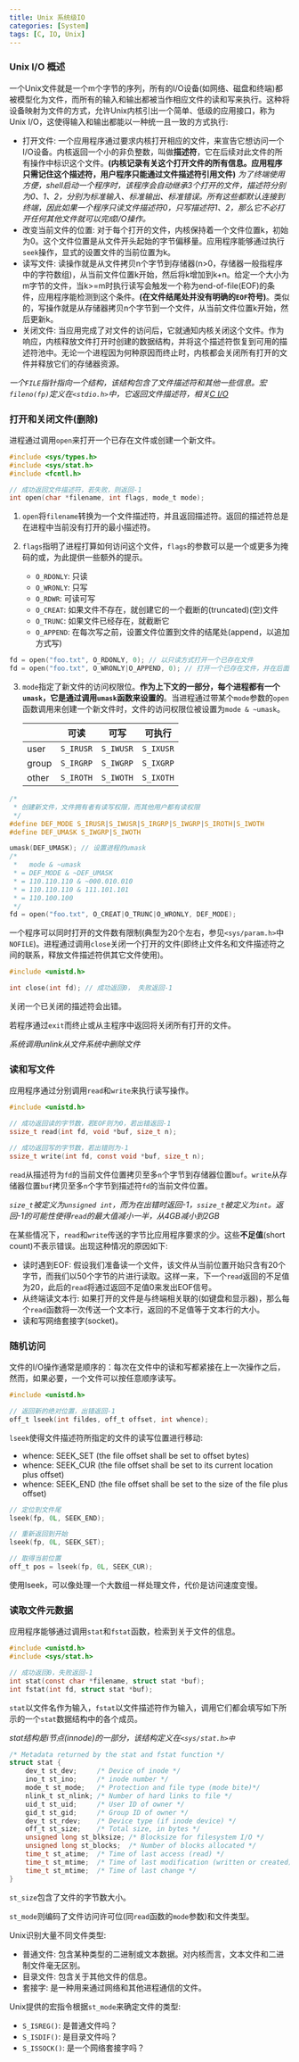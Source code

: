 ```yaml
---
title: Unix 系统级IO
categories: [System]
tags: [C, IO, Unix]
---
```


### Unix I/O 概述

一个Unix文件就是一个m个字节的序列，所有的I/O设备(如网络、磁盘和终端)都被模型化为文件，而所有的输入和输出都被当作相应文件的读和写来执行。这种将设备映射为文件的方式，允许Unix内核引出一个简单、低级的应用接口，称为Unix I/O，这使得输入和输出都能以一种统一且一致的方式执行:

* 打开文件: 一个应用程序通过要求内核打开相应的文件，来宣告它想访问一个I/O设备。内核返回一个小的非负整数，叫做**描述符**，它在后续对此文件的所有操作中标识这个文件。**(内核记录有关这个打开文件的所有信息。应用程序只需记住这个描述符，用户程序只能通过文件描述符引用文件)**
    *为了终端使用方便，shell启动一个程序时，该程序会自动继承3个打开的文件，描述符分别为0、1、2，分别为标准输入、标准输出、标准错误。所有这些都默认连接到终端，因此如果一个程序只读文件描述符0，只写描述符1、2，那么它不必打开任何其他文件就可以完成I/O操作。*
* 改变当前文件的位置: 对于每个打开的文件，内核保持着一个文件位置k，初始为0。这个文件位置是从文件开头起始的字节偏移量。应用程序能够通过执行`seek`操作，显式的设置文件的当前位置为k。
* 读写文件: 读操作就是从文件拷贝n个字节到存储器(n>0，存储器一般指程序中的字符数组)，从当前文件位置k开始，然后将k增加到k+n。给定一个大小为m字节的文件，当k>=m时执行读写会触发一个称为end-of-file(EOF)的条件，应用程序能检测到这个条件。**(在文件结尾处并没有明确的`EOF`符号)**。类似的，写操作就是从存储器拷贝n个字节到一个文件，从当前文件位置k开始，然后更新k。
* 关闭文件: 当应用完成了对文件的访问后，它就通知内核关闭这个文件。作为响应，内核释放文件打开时创建的数据结构，并将这个描述符恢复到可用的描述符池中。无论一个进程因为何种原因而终止时，内核都会关闭所有打开的文件并释放它们的存储器资源。

*一个`FILE`指针指向一个结构，该结构包含了文件描述符和其他一些信息。宏`fileno(fp)`定义在`<stdio.h>`中，它返回文件描述符，相关[C I/O](http://mapan1984.github.io/manual/2016/04/10/C-IO/)*

### 打开和关闭文件(删除)

进程通过调用`open`来打开一个已存在文件或创建一个新文件。

``` c
#include <sys/types.h>
#include <sys/stat.h>
#include <fcntl.h>

// 成功返回文件描述符，若失败，则返回-1
int open(char *filename, int flags, mode_t mode);
```

1. `open`将`filename`转换为一个文件描述符，并且返回描述符。返回的描述符总是在进程中当前没有打开的最小描述符。

2. `flags`指明了进程打算如何访问这个文件，`flags`的参数可以是一个或更多为掩码的或，为此提供一些额外的提示。
    * `O_RDONLY`: 只读
    * `O_WRONLY`: 只写
    * `O_RDWR`: 可读可写
    * `O_CREAT`: 如果文件不存在，就创建它的一个截断的(truncated)(空)文件
    * `O_TRUNC`: 如果文件已经存在，就截断它
    * `O_APPEND`: 在每次写之前，设置文件位置到文件的结尾处(append，以追加方式写)

``` c
fd = open("foo.txt", O_RDONLY, 0); // 以只读方式打开一个已存在文件
fd = open("foo.txt", O_WRONLY|O_APPEND, 0); // 打开一个已存在文件，并在后面添加一些数据
```

3. `mode`指定了新文件的访问权限位。**作为上下文的一部分，每个进程都有一个`umask`，它是通过调用`umask`函数来设置的**。当进程通过带某个`mode`参数的`open`函数调用来创建一个新文件时，文件的访问权限位被设置为`mode & ~umask`。

    |       | 可读      | 可写      | 可执行    |
    |-------|-----------|-----------|-----------|
    | user  | `S_IRUSR` | `S_IWUSR` | `S_IXUSR` |
    | group | `S_IRGRP` | `S_IWGRP` | `S_IXGRP` |
    | other | `S_IROTH` | `S_IWOTH` | `S_IXOTH` |

``` c
/*
 * 创建新文件，文件拥有者有读写权限，而其他用户都有读权限
 */
#define DEF_MODE S_IRUSR|S_IWUSR|S_IRGRP|S_IWGRP|S_IROTH|S_IWOTH
#define DEF_UMASK S_IWGRP|S_IWOTH

umask(DEF_UMASK); // 设置进程的umask
/*
 *   mode & ~umask
 * = DEF_MODE & ~DEF_UMASK
 * = 110.110.110 & ~000.010.010
 * = 110.110.110 & 111.101.101
 * = 110.100.100
 */
fd = open("foo.txt", O_CREAT|O_TRUNC|O_WRONLY, DEF_MODE);
```

一个程序可以同时打开的文件数有限制(典型为20个左右，参见`<sys/param.h>`中`NOFILE`)。进程通过调用`close`关闭一个打开的文件(即终止文件名和文件描述符之间的联系，释放文件描述符供其它文件使用)。

``` c
#include <unistd.h>

int close(int fd); // 成功返回0， 失败返回-1
```

关闭一个已关闭的描述符会出错。

若程序通过`exit`而终止或从主程序中返回将关闭所有打开的文件。

*系统调用unlink从文件系统中删除文件*

### 读和写文件

应用程序通过分别调用`read`和`write`来执行读写操作。

``` c
#include <unistd.h>

// 成功返回读的字节数，若EOF则为0，若出错返回-1
ssize_t read(int fd, void *buf, size_t n);

// 成功返回写的字节数，若出错则为-1
ssize_t write(int fd, const void *buf, size_t n);
```
`read`从描述符为`fd`的当前文件位置拷贝至多`n`个字节到存储器位置`buf`。`write`从存储器位置`buf`拷贝至多`n`个字节到描述符`fd`的当前文件位置。

*`size_t`被定义为`unsigned int`，而为在出错时返回-1，`ssize_t`被定义为`int`。返回-1的可能性使得`read`的最大值减小一半，从4GB减小到2GB*

在某些情况下，`read`和`write`传送的字节比应用程序要求的少。这些**不足值**(short count)不表示错误。出现这种情况的原因如下:

* 读时遇到EOF: 假设我们准备读一个文件，该文件从当前位置开始只含有20个字节，而我们以50个字节的片进行读取。这样一来，下一个`read`返回的不足值为20，此后的`read`将通过返回不足值0来发出EOF信号。
* 从终端读文本行: 如果打开的文件是与终端相关联的(如键盘和显示器)，那么每个`read`函数将一次传送一个文本行，返回的不足值等于文本行的大小。
* 读和写网络套接字(socket)。

### 随机访问

文件的I/O操作通常是顺序的：每次在文件中的读和写都紧接在上一次操作之后，然而，如果必要，一个文件可以按任意顺序读写。

``` c
#include <unistd.h>

// 返回新的绝对位置，出错返回-1
off_t lseek(int fildes, off_t offset, int whence);
```

`lseek`使得文件描述符所指定的文件的读写位置进行移动:

* whence: SEEK_SET (the file offset shall be set to offset bytes)
* whence: SEEK_CUR (the file offset shall be set to its current location plus offset)
* whence: SEEK_END (the file offset shall be set to the size of the file plus offset)

``` c
// 定位到文件尾
lseek(fp, 0L, SEEK_END);

// 重新返回到开始
lseek(fp, 0L, SEEK_SET);

// 取得当前位置
off_t pos = lseek(fp, 0L, SEEK_CUR);
```

使用lseek，可以像处理一个大数组一样处理文件，代价是访问速度变慢。

### 读取文件元数据

应用程序能够通过调用`stat`和`fstat`函数，检索到关于文件的信息。

``` c
#include <unistd.h>
#include <sys/stat.h>

// 成功返回0，失败返回-1
int stat(const char *filename, struct stat *buf);
int fstat(int fd, struct stat *buf);
```

`stat`以文件名作为输入，`fstat`以文件描述符作为输入，调用它们都会填写如下所示的一个`stat`数据结构中的各个成员。

*stat结构是i节点(innode)的一部分，该结构定义在`<sys/stat.h>中`*

``` c
/* Metadata returned by the stat and fstat function */
struct stat {
    dev_t st_dev;     /* Device of inode */
    ino_t st_ino;     /* inode number */
    mode_t st_mode;   /* Protection and file type (mode bite)*/
    nlink_t st_nlink; /* Number of hard links to file */
    uid_t st_uid;     /* User ID of owner */
    gid_t st_gid;     /* Group ID of owner */
    dev_t st_rdev;    /* Device type (if inode device) */
    off_t st_size;    /* Total size, in bytes */
    unsigned long st_blksize; /* Blocksize for filesystem I/O */
    unsigned long st_blocks;  /* Number of blocks allocated */
    time_t st_atime;  /* Time of last access (read) */
    time_t st_mtime;  /* Time of last modification (written or created)*/
    time_t st_mtime;  /* Time of last change */
}
```

`st_size`包含了文件的字节数大小。

`st_mode`则编码了文件访问许可位(同`read`函数的`mode`参数)和文件类型。

Unix识别大量不同文件类型:
* 普通文件: 包含某种类型的二进制或文本数据。对内核而言，文本文件和二进制文件毫无区别。
* 目录文件: 包含关于其他文件的信息。
* 套接字: 是一种用来通过网络和其他进程通信的文件。

Unix提供的宏指令根据`st_mode`来确定文件的类型:
* `S_ISREG()`: 是普通文件吗？
* `S_ISDIF()`: 是目录文件吗？
* `S_ISSOCK()`: 是一个网络套接字吗？
